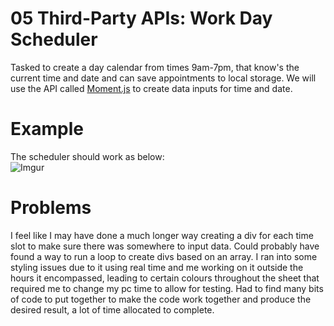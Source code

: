 # 05 Third-Party APIs: Work Day Scheduler

Tasked to create a day calendar from times 9am-7pm, that know's the current time and date and can save appointments to local storage.
We will use the API called  [Moment.js](https://momentjs.com/) to create data inputs for time and date.

# Example
The scheduler should work as below: <br>
![Imgur](https://i.imgur.com/7Wl5RTN.gif)

# Problems
I feel like I may have done a much longer way creating a div for each time slot to make sure there was somewhere to input data. Could probably have found a way to run a loop to create divs based on an array.
I ran into some styling issues due to it using real time and me working on it outside the hours it encompassed, leading to certain colours throughout the sheet that required me to change my pc time to allow for testing. Had to find many bits of code to put together to make the code work together and produce the desired result, a lot of time allocated to complete.